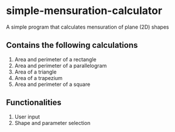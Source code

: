 # simple-mensuration-calculator
 A simple program that calculates mensuration of plane (2D) shapes
 
## Contains the following calculations
1. Area and perimeter of a rectangle
2. Area and perimeter of a parallelogram
3. Area of a triangle
4. Area of a trapezium
5. Area and perimeter of a square

## Functionalities
1. User input
2. Shape and parameter selection
